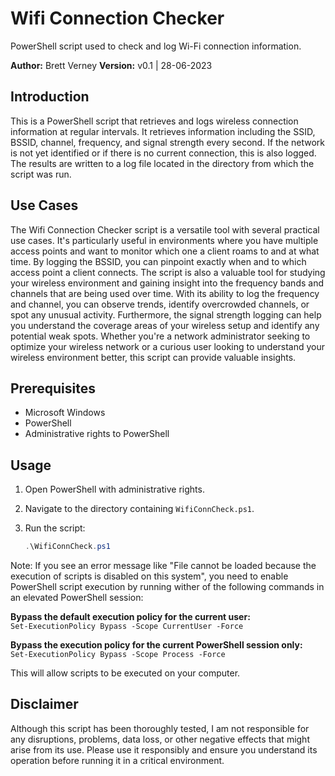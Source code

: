 # Wifi Connection Checker

PowerShell script used to check and log Wi-Fi connection information.

<b>Author:</b> Brett Verney
<b>Version:</b> v0.1 | 28-06-2023

## Introduction

This is a PowerShell script that retrieves and logs wireless connection information at regular intervals. It retrieves information including the SSID, BSSID, channel, frequency, and signal strength every second. If the network is not yet identified or if there is no current connection, this is also logged. The results are written to a log file located in the directory from which the script was run.

## Use Cases

The Wifi Connection Checker script is a versatile tool with several practical use cases. It's particularly useful in environments where you have multiple access points and want to monitor which one a client roams to and at what time. By logging the BSSID, you can pinpoint exactly when and to which access point a client connects. The script is also a valuable tool for studying your wireless environment and gaining insight into the frequency bands and channels that are being used over time. With its ability to log the frequency and channel, you can observe trends, identify overcrowded channels, or spot any unusual activity. Furthermore, the signal strength logging can help you understand the coverage areas of your wireless setup and identify any potential weak spots. Whether you're a network administrator seeking to optimize your wireless network or a curious user looking to understand your wireless environment better, this script can provide valuable insights.


## Prerequisites

- Microsoft Windows
- PowerShell
- Administrative rights to PowerShell

## Usage

1. Open PowerShell with administrative rights.
2. Navigate to the directory containing `WifiConnCheck.ps1`.
3. Run the script:

    ```powershell
    .\WifiConnCheck.ps1
    ```
	
Note: If you see an error message like "File cannot be loaded because the execution of scripts is disabled on this system", you need to enable PowerShell script execution by running wither of the following commands in an elevated PowerShell session:

<b>Bypass the default execution policy for the current user:</b><br>
`Set-ExecutionPolicy Bypass -Scope CurrentUser -Force`

<b>Bypass the execution policy for the current PowerShell session only:</b><br>
`Set-ExecutionPolicy Bypass -Scope Process -Force`

This will allow scripts to be executed on your computer.

## Disclaimer

Although this script has been thoroughly tested, I am not responsible for any disruptions, problems, data loss, or other negative effects that might arise from its use. Please use it responsibly and ensure you understand its operation before running it in a critical environment.



